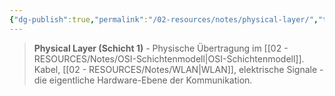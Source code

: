 ```yaml
---
{"dg-publish":true,"permalink":"/02-resources/notes/physical-layer/","tags":["netzwerk/osi/layer1","hardware/übertragung","netzwerk/osi"],"noteIcon":"","updated":"2025-09-05T10:38:52.000+02:00"}
---
```


>**Physical Layer (Schicht 1)** - Physische Übertragung im [[02 - RESOURCES/Notes/OSI-Schichtenmodell\|OSI-Schichtenmodell]].
Kabel, [[02 - RESOURCES/Notes/WLAN\|WLAN]], elektrische Signale - die eigentliche Hardware-Ebene der Kommunikation.